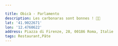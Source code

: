 ```yaml
---

title: Obicà - Parlamento
description: Les carbonaras sont bonnes ! 👌🏻
lat: '41.9022671'
lon: '12.4760622'
address: Piazza di Firenze, 28, 00186 Roma, Italie
tags: Restaurant,Pâte
---
```

